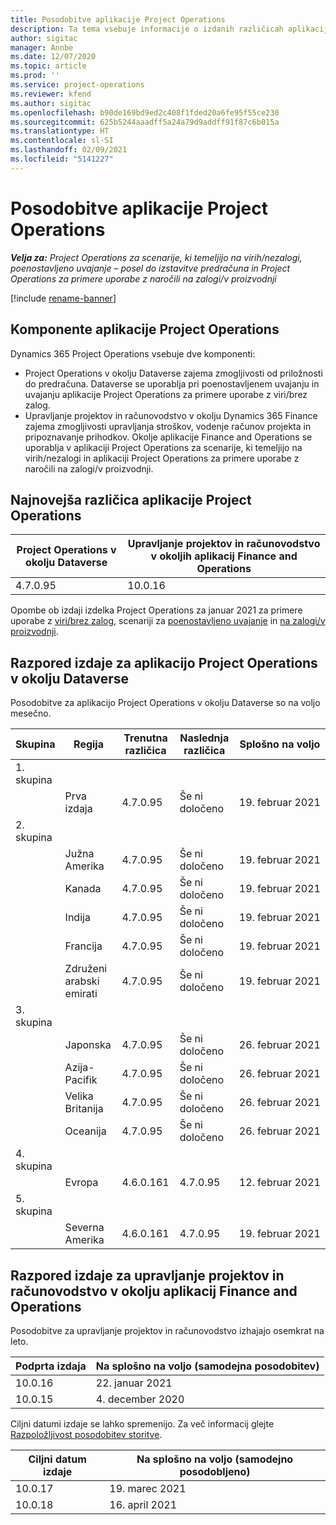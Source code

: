 ```yaml
---
title: Posodobitve aplikacije Project Operations
description: Ta tema vsebuje informacije o izdanih različicah aplikacije Dynamics 365 Project Operations.
author: sigitac
manager: Annbe
ms.date: 12/07/2020
ms.topic: article
ms.prod: ''
ms.service: project-operations
ms.reviewer: kfend
ms.author: sigitac
ms.openlocfilehash: b90de169bd9ed2c408f1fded20a6fe95f55ce230
ms.sourcegitcommit: 625b5244aaadff5a24a79d9addff91f87c6b015a
ms.translationtype: HT
ms.contentlocale: sl-SI
ms.lasthandoff: 02/09/2021
ms.locfileid: "5141227"
---
```

# <a name="project-operations-updates"></a>Posodobitve aplikacije Project Operations

_**Velja za:** Project Operations za scenarije, ki temeljijo na virih/nezalogi, poenostavljeno uvajanje – posel do izstavitve predračuna in Project Operations za primere uporabe z naročili na zalogi/v proizvodnji_

[!include [rename-banner](~/includes/cc-data-platform-banner.md)]

## <a name="project-operations-components"></a>Komponente aplikacije Project Operations

Dynamics 365 Project Operations vsebuje dve komponenti:

- Project Operations v okolju Dataverse zajema zmogljivosti od priložnosti do predračuna. Dataverse se uporablja pri poenostavljenem uvajanju in uvajanju aplikacije Project Operations za primere uporabe z viri/brez zalog.
- Upravljanje projektov in računovodstvo v okolju Dynamics 365 Finance zajema zmogljivosti upravljanja stroškov, vodenje računov projekta in pripoznavanje prihodkov. Okolje aplikacije Finance and Operations se uporablja v aplikaciji Project Operations za scenarije, ki temeljijo na virih/nezalogi in aplikaciji Project Operations za primere uporabe z naročili na zalogi/v proizvodnji.

## <a name="project-operations-latest-version"></a>Najnovejša različica aplikacije Project Operations

| Project Operations v okolju Dataverse | Upravljanje projektov in računovodstvo v okoljih aplikacij Finance and Operations |
| --- | --- |
| 4.7.0.95 | 10.0.16 |

Opombe ob izdaji izdelka Project Operations za januar 2021 za primere uporabe z [viri/brez zalog](whats-new-feb-2021-resource-based.md), scenariji za [poenostavljeno uvajanje](../pro/whats-new/whats-new-feb-2021-lite.md) in [na zalogi/v proizvodnji](../prod-pma/whats-new/whats-new-jan-2021-stocked.md).

## <a name="release-schedule-for-project-operations-on-dataverse-environment"></a>Razpored izdaje za aplikacijo Project Operations v okolju Dataverse

Posodobitve za aplikacijo Project Operations v okolju Dataverse so na voljo mesečno. 

| Skupina   | Regija        | Trenutna različica | Naslednja različica | Splošno na voljo |
|-----------|---------------|-----------------|--------------|---------------------|
| 1. skupina |   &nbsp;      |    &nbsp;       | &nbsp;       |      &nbsp;         |
|   &nbsp;  | Prva izdaja |  4.7.0.95       | Še ni določeno     | 19. februar 2021           |
| 2. skupina |   &nbsp;      |    &nbsp;       | &nbsp;       |      &nbsp;         |
|   &nbsp;  | Južna Amerika |  4.7.0.95       | Še ni določeno     | 19. februar 2021           |
|    &nbsp; | Kanada        |  4.7.0.95       | Še ni določeno     | 19. februar 2021           |
|   &nbsp;  | Indija         |  4.7.0.95       | Še ni določeno     | 19. februar 2021           |
|   &nbsp;  | Francija         |  4.7.0.95       | Še ni določeno     | 19. februar 2021           |
|   &nbsp;  | Združeni arabski emirati         |  4.7.0.95       | Še ni določeno     | 19. februar 2021           |
| 3. skupina  |      &nbsp;   |     &nbsp;      |     &nbsp;   |      &nbsp;         |
|   &nbsp;  | Japonska         |  4.7.0.95       | Še ni določeno     | 26. februar 2021           |
|   &nbsp;  | Azija-Pacifik  |  4.7.0.95       | Še ni določeno     | 26. februar 2021           |
|   &nbsp;  | Velika Britanija |  4.7.0.95       | Še ni določeno     | 26. februar 2021           |
|   &nbsp;  | Oceanija       |  4.7.0.95       | Še ni določeno     | 26. februar 2021           |
| 4. skupina |     &nbsp;    |     &nbsp;      |     &nbsp;   |      &nbsp;         |
|   &nbsp;  | Evropa        |  4.6.0.161       | 4.7.0.95     | 12. februar 2021           |
| 5. skupina |     &nbsp;    |     &nbsp;      |     &nbsp;   |      &nbsp;         |
|   &nbsp;  | Severna Amerika |  4.6.0.161       | 4.7.0.95     | 19. februar 2021           |

## <a name="release-schedule-for-project-management-and-accounting-in-the-finance-and-operations-apps-environment"></a>Razpored izdaje za upravljanje projektov in računovodstvo v okolju aplikacij Finance and Operations

Posodobitve za upravljanje projektov in računovodstvo izhajajo osemkrat na leto.

| Podprta izdaja | Na splošno na voljo (samodejna posodobitev) |
| --- | --- |
| 10.0.16 | 22. januar 2021 |
| 10.0.15 | 4. december 2020 |


Ciljni datumi izdaje se lahko spremenijo. Za več informacij glejte [Razpoložljivost posodobitev storitve](https://docs.microsoft.com/dynamics365/fin-ops-core/fin-ops/get-started/public-preview-releases?toc=/dynamics365/finance/toc.json).

| Ciljni datum izdaje | Na splošno na voljo (samodejno posodobljeno) |
| --- | --- |
| 10.0.17 | 19. marec 2021 |
| 10.0.18 | 16. april 2021 |
